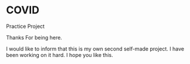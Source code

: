 # COVID
Practice Project

Thanks For being here.

I would like to inform that this is my own second self-made project.
I have been working on it hard.
I hope you like this.

